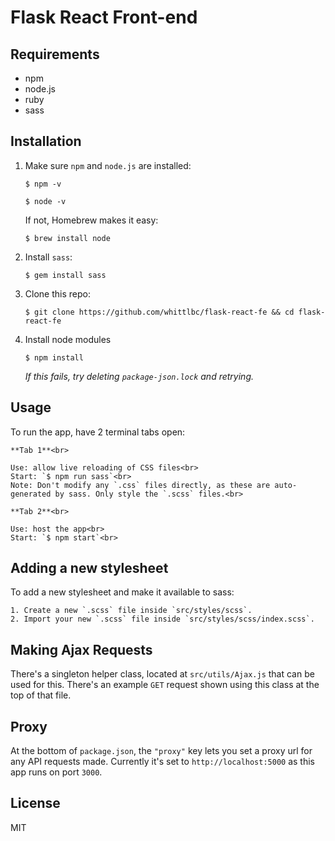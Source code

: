 # Flask React Front-end

## Requirements

* npm
* node.js
* ruby
* sass

## Installation

1. Make sure `npm` and `node.js` are installed:

    ```
    $ npm -v
    ```
    ```
    $ node -v
    ```
    
    If not, Homebrew makes it easy:  
    
    ```
    $ brew install node 
    ```

2. Install `sass`:

    ````
    $ gem install sass
    ````

3. Clone this repo:

    ```
    $ git clone https://github.com/whittlbc/flask-react-fe && cd flask-react-fe
    ```

4. Install node modules

    ```
    $ npm install
    ```
    
    *If this fails, try deleting `package-json.lock` and retrying.*

## Usage

To run the app, have 2 terminal tabs open:

    **Tab 1**<br>
    
    Use: allow live reloading of CSS files<br>
    Start: `$ npm run sass`<br>
    Note: Don't modify any `.css` files directly, as these are auto-generated by sass. Only style the `.scss` files.<br>
    
    **Tab 2**<br>
    
    Use: host the app<br>
    Start: `$ npm start`<br>


## Adding a new stylesheet

To add a new stylesheet and make it available to sass:<br>

    1. Create a new `.scss` file inside `src/styles/scss`.
    2. Import your new `.scss` file inside `src/styles/scss/index.scss`.
    
## Making Ajax Requests

There's a singleton helper class, located at `src/utils/Ajax.js` that can be used for this. There's an example `GET` request shown using this class at the top of that file.

## Proxy

At the bottom of `package.json`, the `"proxy"` key lets you set a proxy url for any API requests made. Currently it's set to `http://localhost:5000` as this app runs on port `3000`. 

## License

MIT

